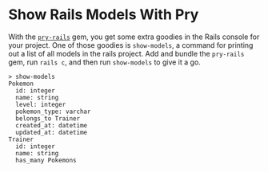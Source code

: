 # Show Rails Models With Pry

With the [`pry-rails`](https://github.com/rweng/pry-rails) gem, you get some
extra goodies in the Rails console for your project. One of those goodies is
`show-models`, a command for printing out a list of all models in the rails
project. Add and bundle the `pry-rails` gem, run `rails c`, and then run
`show-models` to give it a go.

```
> show-models
Pokemon
  id: integer
  name: string
  level: integer
  pokemon_type: varchar
  belongs_to Trainer
  created_at: datetime
  updated_at: datetime
Trainer
  id: integer
  name: string
  has_many Pokemons
```
